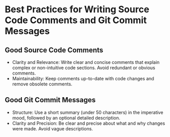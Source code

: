 # Best Practices for Writing Source Code Comments and Git Commit Messages
## Good Source Code Comments
- Clarity and Relevance: Write clear and concise comments that explain complex or non-intuitive code sections. Avoid redundant or obvious comments.
- Maintainability: Keep comments up-to-date with code changes and remove obsolete comments.
## Good Git Commit Messages
- Structure: Use a short summary (under 50 characters) in the imperative mood, followed by an optional detailed description.
- Clarity and Precision: Be clear and precise about what and why changes were made. Avoid vague descriptions.